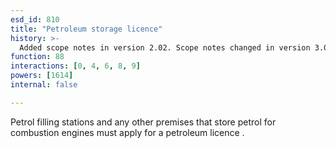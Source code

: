 ```yaml
---
esd_id: 810
title: "Petroleum storage licence"
history: >-
  Added scope notes in version 2.02. Scope notes changed in version 3.00 to identify relevant legislation. Term name changed from 'Petroleum licensing' to 'Licences - storage of petroleum' in version 3.00.. Name changed to 'Petroleum storgae licence' in version 4.00.
function: 88
interactions: [0, 4, 6, 8, 9]
powers: [1614]
internal: false

---
```


Petrol filling stations and any other premises that store petrol for combustion engines must apply for a petroleum licence .

